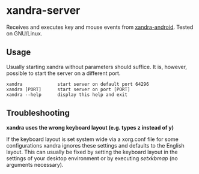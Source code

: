 # xandra-server
Receives and executes key and mouse events from
[xandra-android](https://github.com/ddast/xandra-android).
Tested on GNU/Linux.

## Usage

Usually starting xandra without parameters should suffice.
It is, however, possible to start the server on a different port.
```
xandra             start server on default port 64296
xandra [PORT]      start server on port [PORT]
xandra --help      display this help and exit
```

## Troubleshooting

**xandra uses the wrong keyboard layout (e.g. types z instead of y)**

If the keyboard layout is set system wide via a xorg.conf file for some
configurations xandra ignores these settings and defaults to the English
layout.
This can usually be fixed by setting the keyboard layout in the settings of
your desktop environment or by executing *setxkbmap* (no arguments necessary).
